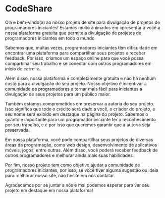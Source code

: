# CodeShare

Olá e bem-vindo(a) ao nosso projeto de site para divulgação de projetos de programadores iniciantes! Estamos muito animados em apresentar a você a nossa plataforma gratuita que permite a divulgação de projetos de programadores iniciantes em todo o mundo.

Sabemos que, muitas vezes, programadores iniciantes têm dificuldade em encontrar uma plataforma para compartilhar seus projetos e receber feedback. Por isso, criamos um espaço online para que você possa compartilhar seu trabalho e se conectar com outros programadores em início de carreira.

Além disso, nossa plataforma é completamente gratuita e não há nenhum custo para a divulgação do seu projeto. Nosso objetivo é incentivar a comunidade de programadores e tornar mais fácil para iniciantes a divulgação de seus projetos para um público maior.

Também estamos comprometidos em preservar a autoria do seu projeto. Isso significa que todo o crédito será dado a você, o criador do projeto, e seu nome será exibido em destaque na página do projeto. Sabemos o quanto é importante para um programador iniciante ter o reconhecimento por seu trabalho, e é por isso que queremos garantir que a autoria seja preservada.

Em nossa plataforma, você pode compartilhar seus projetos de diversas áreas da programação, como web design, desenvolvimento de aplicativos móveis, jogos, entre outras. Além disso, você poderá receber feedback de outros programadores e melhorar ainda mais suas habilidades.

Por fim, nosso projeto tem como objetivo ajudar a comunidade de programadores iniciantes, por isso, se você tiver alguma sugestão ou ideia para melhorar nosso site, não hesite em nos contatar.

Agradecemos por se juntar a nós e mal podemos esperar para ver seu projeto em destaque em nossa plataforma!
